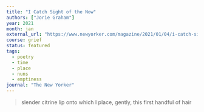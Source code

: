 ```yaml
---
title: "I Catch Sight of the Now"
authors: ["Jorie Graham"]
year: 2021
month: jan
external_url: "https://www.newyorker.com/magazine/2021/01/04/i-catch-sight-of-the-now"
course: grief
status: featured
tags:
  - poetry
  - time
  - place
  - nuns
  - emptiness
journal: "The New Yorker"
---
```


> slender citrine lip onto which I place, gently, this first handful of hair
